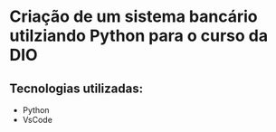 # Criação de um sistema bancário utilziando Python para o curso da DIO

## Tecnologias utilizadas:
* Python
* VsCode
